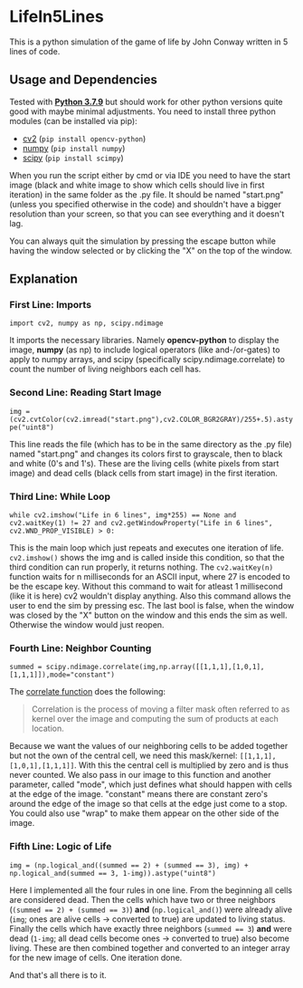 # LifeIn5Lines
This is a python simulation of the game of life by John Conway written in 5 lines of code.

## Usage and Dependencies

Tested with [**Python 3.7.9**](https://www.python.org/downloads/release/python-379/) but should work for other python versions quite good with maybe minimal adjustments. You need to install three python modules (can be installed via pip):

* [cv2](https://pypi.org/project/opencv-python/) (`pip install opencv-python`)
* [numpy](https://numpy.org/install/) (`pip install numpy`)
* [scipy](https://www.scipy.org/install.html) (`pip install scimpy`)

When you run the script either by cmd or via IDE you need to have the start image (black and white image to show which cells should live in first iteration) in the same folder as the .py file. It should be named "start.png" (unless you specified otherwise in the code) and shouldn't have a bigger resolution than your screen, so that you can see everything and it doesn't lag.

You can always quit the simulation by pressing the escape button while having the window selected or by clicking the "X" on the top of the window.

## Explanation

### First Line: Imports

`import cv2, numpy as np, scipy.ndimage`

It imports the necessary libraries. Namely **opencv-python** to display the image, **numpy** (as np) to include logical operators (like and-/or-gates) to apply to numpy arrays, and scipy (specifically scipy.ndimage.correlate) to count the number of living neighbors each cell has.

### Second Line: Reading Start Image

`img = (cv2.cvtColor(cv2.imread("start.png"),cv2.COLOR_BGR2GRAY)/255+.5).astype("uint8")`

This line reads the file (which has to be in the same directory as the .py file) named "start.png" and changes its colors first to grayscale, then to black and white (0's and 1's). These are the living cells (white pixels from start image) and dead cells (black cells from start image) in the first iteration.

### Third Line: While Loop

`while cv2.imshow("Life in 6 lines", img*255) == None and cv2.waitKey(1) != 27 and cv2.getWindowProperty("Life in 6 lines", cv2.WND_PROP_VISIBLE) > 0:`

This is the main loop which just repeats and executes one iteration of life. `cv2.imshow()` shows the img and is called inside this condition, so that the third condition can run properly, it returns nothing. The `cv2.waitKey(n)` function waits for n milliseconds for an ASCII input, where 27 is encoded to be the escape key. Without this command to wait for atleast 1 millisecond (like it is here) cv2 wouldn't display anything. Also this command allows the user to end the sim by pressing esc. The last bool is false, when the window was closed by the "X" button on the window and this ends the sim as well. Otherwise the window would just reopen.

### Fourth Line: Neighbor Counting

`summed = scipy.ndimage.correlate(img,np.array([[1,1,1],[1,0,1],[1,1,1]]),mode="constant")`

The [correlate function](https://docs.scipy.org/doc/scipy/reference/generated/scipy.ndimage.correlate.html) does the following:

> Correlation is the process of moving a filter mask often referred to as kernel over the image and computing the sum of products at each location.

Because we want the values of our neighboring cells to be added together but not the own of the central cell, we need this mask/kernel: 
`[[1,1,1],[1,0,1],[1,1,1]]`. With this the central cell is multiplied by zero and is thus never counted. We also pass in our image to this function and another parameter, called "mode", which just defines what should happen with cells at the edge of the image. "constant" means there are constant zero's around the edge of the image so that cells at the edge just come to a stop. You could also use "wrap" to make them appear on the other side of the image.

### Fifth Line: Logic of Life

`img = (np.logical_and((summed == 2) + (summed == 3), img) + np.logical_and(summed == 3, 1-img)).astype("uint8")`

Here I implemented all the four rules in one line. From the beginning all cells are considered dead. Then the cells which have two or three neighbors (`(summed == 2) + (summed == 3)`) **and** (`np.logical_and()`) were already alive (`img`; ones are alive cells -> converted to true) are updated to living status. Finally the cells which have exactly three neighbors (`summed == 3`) **and** were dead (`1-img`; all dead cells become ones -> converted to true) also become living. These are then combined together and converted to an integer array for the new image of cells. One iteration done.

And that's all there is to it.
